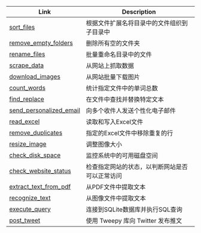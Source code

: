 | **Link**                                                                                           | **Description**                                           |
|---------------------------------------------------------------------------------------------------|-----------------------------------------------------------|
| [sort_files](https://github.com/LuoPoJunZi/Learn/tree/main/Python/Auto_scripts/sort_files)        | 根据文件扩展名将目录中的文件组织到子目录中               |
| [remove_empty_folders](https://github.com/LuoPoJunZi/Learn/tree/main/Python/Auto_scripts/remove_empty_folders) | 删除所有空的文件夹                                       |
| [rename_files](https://github.com/LuoPoJunZi/Learn/tree/main/Python/Auto_scripts/rename_files)    | 批量重命名目录中的文件                                   |
| [scrape_data](https://github.com/LuoPoJunZi/Learn/tree/main/Python/Auto_scripts/scrape_data)      | 从网站上抓取数据                                         |
| [download_images](https://github.com/LuoPoJunZi/Learn/tree/main/Python/Auto_scripts/download_images) | 从网站批量下载图片                                       |
| [count_words](https://github.com/LuoPoJunZi/Learn/tree/main/Python/Auto_scripts/count_words)      | 统计指定文件中的单词总数                                 |
| [find_replace](https://github.com/LuoPoJunZi/Learn/tree/main/Python/Auto_scripts/find_replace)    | 在文件中查找并替换特定文本                               |
| [send_personalized_email](https://github.com/LuoPoJunZi/Learn/tree/main/Python/Auto_scripts/send_personalized_email) | 向多个收件人发送个性化电子邮件                           |
| [read_excel](https://github.com/LuoPoJunZi/Learn/tree/main/Python/Auto_scripts/read_excel)        | 读取和写入Excel文件                                      |
| [remove_duplicates](https://github.com/LuoPoJunZi/Learn/tree/main/Python/Auto_scripts/remove_duplicates) | 指定的Excel文件中移除重复的行                           |
| [resize_image](https://github.com/LuoPoJunZi/Learn/tree/main/Python/Auto_scripts/resize_image)    | 调整图像大小                                             |
| [check_disk_space](https://github.com/LuoPoJunZi/Learn/tree/main/Python/Auto_scripts/check_disk_space) | 监控系统中的可用磁盘空间                                 |
| [check_website_status](https://github.com/LuoPoJunZi/Learn/tree/main/Python/Auto_scripts/check_website_status) | 检查指定网站的状态，以判断网站是否可以正常访问           |
| [extract_text_from_pdf](https://github.com/LuoPoJunZi/Learn/tree/main/Python/Auto_scripts/extract_text_from_pdf) | 从PDF文件中提取文本                                      |
| [recognize_text](https://github.com/LuoPoJunZi/Learn/tree/main/Python/Auto_scripts/recognize_text) | 从图像文件中提取文本                                     |
| [execute_query](https://github.com/LuoPoJunZi/Learn/tree/main/Python/Auto_scripts/execute_query)  | 连接到SQLite数据库并执行SQL查询                         |
| [post_tweet](https://github.com/LuoPoJunZi/Learn/tree/main/Python/Auto_scripts/post_tweet)        | 使用 Tweepy 库向 Twitter 发布推文                        |
